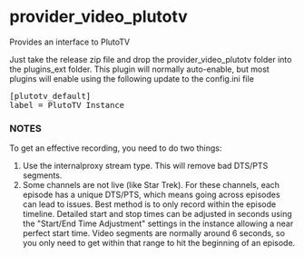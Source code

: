 # provider_video_plutotv
Provides an interface to PlutoTV

Just take the release zip file and drop the provider_video_plutotv folder into the plugins_ext folder. This plugin will normally auto-enable, but most plugins will enable using the following update to the config.ini file
<pre>
[plutotv_default]
label = PlutoTV Instance
</pre>

### NOTES
To get an effective recording, you need to do two things:
1. Use the internalproxy stream type.  This will remove bad DTS/PTS segments.
2. Some channels are not live (like Star Trek). For these channels, each episode has a unique DTS/PTS, which means going across episodes can lead to issues.  Best method is to only record within the episode timeline.  Detailed start and stop times can be adjusted in seconds using the "Start/End Time Adjustment" settings in the instance allowing a near perfect start time.  Video segments are normally around 6 seconds, so you only need to get within that range to hit the beginning of an episode.
